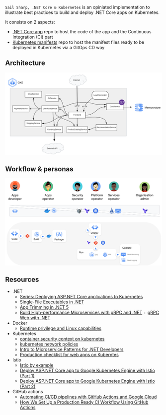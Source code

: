 `Sail Sharp, .NET Core & Kubernetes` is an opiniated implementation to illustrate best practices to build and deploy .NET Core apps on Kubernetes.

It consists on 2 aspects:
- [.NET Core app](https://github.com/mathieu-benoit/cartservice) repo to host the code of the app and the Continuous Integration (CI) part
- [Kubernetes manifests](https://github.com/mathieu-benoit/my-kubernetes-deployments/tree/main/namespaces/onlineboutique) repo to host the manifest files ready to be deployed in Kubernetes via a GitOps CD way

## Architecture

![architecture diagram](architecture.png)

## Workflow & personas

![workflow diagram & personas](personas.png)

## Resources

- .NET
  - [Series: Deploying ASP.NET Core applications to Kubernetes](https://andrewlock.net/series/deploying-asp-net-core-applications-to-kubernetes/)
  - [Single-File Executables in .NET](https://levelup.gitconnected.com/single-file-executables-in-net-core-3-1-and-the-quest-for-a-sub-50mb-docker-container-f44cb1274121)
  - [App Trimming in .NET 5](https://devblogs.microsoft.com/dotnet/app-trimming-in-net-5/)
  - [Build High-performance Microservices with gRPC and .NET](https://www.youtube.com/watch?v=EJ8M2Em5Zzc) + [gRPC Web with .NET](https://channel9.msdn.com/Shows/On-NET/gRPC-Web-with-NET)
- Docker
  - [Runtime privilege and Linux capabilities](https://docs.docker.com/engine/reference/run/#runtime-privilege-and-linux-capabilities)
- Kubernetes
  - [container security context on kubernetes](https://alwaysupalwayson.com/pod-security-context/)
  - [kubernetes network policies](https://alwaysupalwayson.com/posts/2019/09/calico/)
  - [Intro to Microservice Patterns for .NET Developers](https://www.youtube.com/watch?v=zW4INO353Xg)
  - [Production checklist for web apps on Kuberntes](https://srcco.de/posts/web-service-on-kubernetes-production-checklist-2019.html)
- Istio
  - [Istio by example](https://www.istiobyexample.dev/)
  - [Deploy ASP.NET Core app to Google Kubernetes Engine with Istio (Part 1)](https://codelabs.developers.google.com/codelabs/cloud-istio-aspnetcore-part1#0)
  - [Deploy ASP.NET Core app to Google Kubernetes Engine with Istio (Part 2)](https://codelabs.developers.google.com/codelabs/cloud-istio-aspnetcore-part2#0)
- GitHub actions
  - [Automating CI/CD pipelines with GitHub Actions and Google Cloud](https://resources.github.com/webcasts/Automating-CI-CD-Actions-Google-Cloud-thankyou)
  - [How We Set Up a Production Ready CI Workflow Using GitHub Actions](https://hackernoon.com/how-we-set-up-a-production-ready-ci-workflow-using-github-actions-ca2n3w1j)
